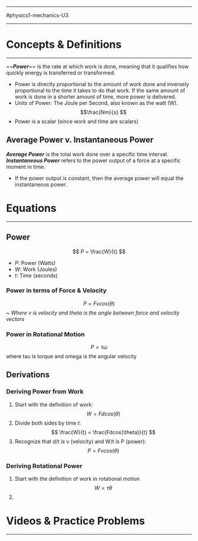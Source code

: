__________________________
#physics1-mechanics-U3 
_____________________________

# Concepts & Definitions
___________________
==***Power***== is the rate at which work is done, meaning that it qualifies how quickly energy is transferred or transformed.
- Power is directly proportional to the amount of work done and inversely proportional to the time it takes to do that work. If the same amount of work is done in a shorter amount of time, more power is delivered. 
- Units of Power: The Joule per Second, also known as the watt (W). $$\frac{Nm}{s} $$
- Power is a scalar (since work and time are scalars)
## Average Power v. Instantaneous Power
***Average Power*** is the total work done over a specific time interval.
***Instantaneous Power*** refers to the power output of a force at a specific moment in time. 
- If the power output is constant, then the average power will equal the instantaneous power. 
# Equations
_____________________
## Power
$$
	P = \frac{W}{t}
$$
- *P*: Power (Watts)
- *W*: Work (Joules)
- *t*: Time (seconds)
### Power in terms of Force & Velocity
$$
	P = Fvcos(\theta)
$$
~ *Where v is velocity and theta is the angle between force and velocity vectors*
### Power in Rotational Motion
$$
	P = \tau \omega
$$
where tau is torque and omega is the angular velocity
## Derivations
### Deriving Power from Work
1. Start with the definition of work:
$$
	W = Fdcos(\theta)
$$
2. Divide both sides by time *t*:
$$
	\frac{W}{t} = \frac{Fdcos(\theta)}{t}
$$
3. Recognize that d/t is v (velocity) and W/t is P (power):
$$
	P = Fvcos(\theta)
$$
### Deriving Rotational Power
1. Start with the definition of work in rotational motion
$$
	W = \tau \theta
$$
2. 
# Videos & Practice Problems
_______________________
